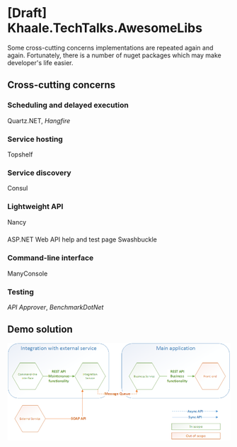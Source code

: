 # [Draft] Khaale.TechTalks.AwesomeLibs

Some cross-cutting concerns implementations are repeated again and again. Fortunately, there is a number of nuget packages which may make developer's life easier.

## Cross-cutting concerns
### Scheduling and delayed execution 
Quartz.NET, _Hangfire_
### Service hosting
Topshelf
### Service discovery
Consul
### Lightweight API
Nancy
###
ASP.NET Web API help and test page
Swashbuckle
### Command-line interface
ManyConsole
### Testing
_API Approver_, _BenchmarkDotNet_

## Demo solution
![Solution components diagram](/docs/SolutionComponents.png?raw=true "Solution components")

